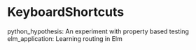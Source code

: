 # KeyboardShortcuts
python_hypothesis: An experiment with property based testing
elm_application: Learning routing in Elm

